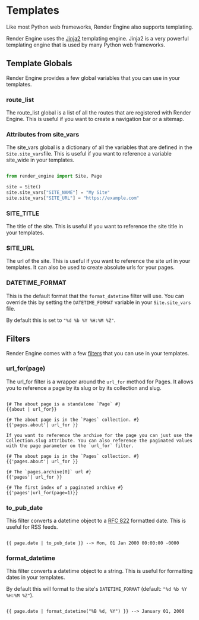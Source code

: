 # Templates

Like most Python web frameworks, Render Engine also supports templating.

Render Engine uses the [Jinja2](https://palletsprojects.com/p/jinja/) templating engine. Jinja2 is a very powerful templating engine that is used by many Python web frameworks.

## Template Globals

Render Engine provides a few global variables that you can use in your templates.

### route_list

The route_list global is a list of all the routes that are registered with Render Engine. This is useful if you want to create a navigation bar or a sitemap.

### Attributes from site_vars

The site_vars global is a dictionary of all the variables that are defined in the `Site.site_vars`file. This is useful if you want to reference a variable site_wide in your templates.

```python

from render_engine import Site, Page

site = Site()
site.site_vars["SITE_NAME"] = "My Site"
site.site_vars["SITE_URL"] = "https://example.com"

```

### SITE_TITLE

The title of the site. This is useful if you want to reference the site title in your templates.

### SITE_URL

The url of the site. This is useful if you want to reference the site url in your templates. It can also be used to create absolute urls for your pages.

### DATETIME_FORMAT

This is the default format that the `format_datetime` filter will use. You can override this by setting the `DATETIME_FORMAT` variable in your `Site.site_vars` file.

By default this is set to `"%d %b %Y %H:%M %Z"`.

## Filters

Render Engine comes with a few [filters](https://jinja.palletsprojects.com/en/3.1.x/templates/#filters) that you can use in your templates.

### url_for(page)

The url_for filter is a wrapper around the `url_for` method for Pages. It allows you to reference a page by its slug or by its collection and slug.

```jinja2

{# The about page is a standalone `Page` #}
{{about | url_for}}

{# The about page is in the `Pages` collection. #}
{{'pages.about'| url_for }}

If you want to reference the archive for the page you can just use the Collection.slug attribute. You can also reference the paginated values with the page parameter on the `url_for` filter.

{# The about page is in the `Pages` collection. #}
{{'pages.about'| url_for }}

{# The `pages.archive[0]` url #}
{{'pages'| url_for }}

{# The first index of a paginated archive #}
{{'pages'|url_for(page=1)}}

```

### to_pub_date

This filter converts a datetime object to a [RFC 822](https://tools.ietf.org/html/rfc822) formatted date. This is useful for RSS feeds.

```jinja2

{{ page.date | to_pub_date }} --> Mon, 01 Jan 2000 00:00:00 -0000

```

### format_datetime

This filter converts a datetime object to a string. This is useful for formatting dates in your templates.

By default this will format to the site's `DATETIME_FORMAT` (default: `"%d %b %Y %H:%M %Z"`).

```jinja2

{{ page.date | format_datetime("%B %d, %Y") }} --> January 01, 2000

```
